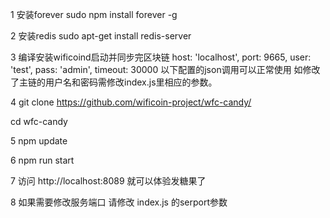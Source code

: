 1 安装forever
sudo npm install forever -g

2 安装redis
sudo apt-get install redis-server

3 编译安装wificoind启动并同步完区块链
  host: 'localhost',
  port: 9665,
  user: 'test',
  pass: 'admin',
  timeout: 30000
以下配置的json调用可以正常使用
如修改了主链的用户名和密码需修改index.js里相应的参数。

4 git clone https://github.com/wificoin-project/wfc-candy/

cd wfc-candy

5 npm update

6 npm run start

7 访问 http://localhost:8089 就可以体验发糖果了

8 如果需要修改服务端口 请修改 index.js 的serport参数
